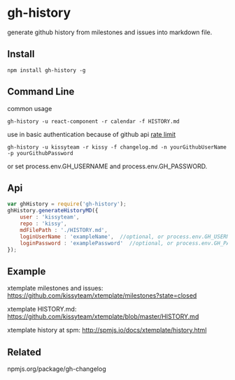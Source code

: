 gh-history
============

generate github history from milestones and issues into markdown file.

## Install

	npm install gh-history -g

## Command Line

common usage

	gh-history -u react-component -r calendar -f HISTORY.md

use in basic authentication because of github api [rate limit](https://developer.github.com/v3/#rate-limiting)

	gh-history -u kissyteam -r kissy -f changelog.md -n yourGithubUserName -p yourGithubPassword

or set process.env.GH_USERNAME and process.env.GH_PASSWORD.

## Api

```js
var ghHistory = require('gh-history');
ghHistory.generateHistoryMD({
    user : 'kissyteam',
    repo : 'kissy',
    mdFilePath : './HISTORY.md',
    loginUserName : 'exampleName',  //optional, or process.env.GH_USERNAME unless you get rate limit error
    loginPassword : 'examplePassword'  //optional, or process.env.GH_PASSWORD unless you get rate limit error
});
```

## Example

xtemplate milestones and issues: https://github.com/kissyteam/xtemplate/milestones?state=closed

xtemplate HISTORY.md: https://github.com/kissyteam/xtemplate/blob/master/HISTORY.md

xtemplate history at spm: http://spmjs.io/docs/xtemplate/history.html

## Related

npmjs.org/package/gh-changelog
